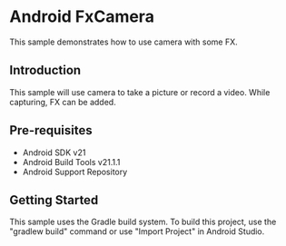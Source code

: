 Android FxCamera
===================================

This sample demonstrates how to use camera with some FX.

Introduction
------------

This sample will use camera to take a picture or record a video. While capturing, FX can be added.

Pre-requisites
--------------

- Android SDK v21
- Android Build Tools v21.1.1
- Android Support Repository

Getting Started
---------------

This sample uses the Gradle build system. To build this project, use the
"gradlew build" command or use "Import Project" in Android Studio.
